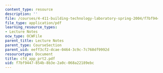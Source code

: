 ```yaml
---
content_type: resource
description: ''
file: /courses/4-411-building-technology-laboratory-spring-2004/f7bf9447854b8b3e2a0c068a22189ebc_cfd_app_prt2.pdf
file_type: application/pdf
learning_resource_types:
- Lecture Notes
ocw_type: OCWFile
parent_title: Lecture Notes
parent_type: CourseSection
parent_uid: eeff3cf2-dcae-0464-3c9c-7c760df9992d
resourcetype: Document
title: cfd_app_prt2.pdf
uid: f7bf9447-854b-8b3e-2a0c-068a22189ebc
---
```

